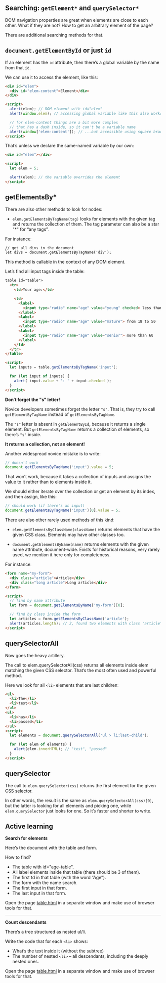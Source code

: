## Searching: `getElement*` and `querySelector*`

DOM navigation properties are great when elements are close to each other. What if they are not? How to get an arbitrary element of the page?

There are additional searching methods for that.

## `document.getElementById` or just `id`

If an element has the `id` attribute, then there’s a global variable by the name from that `id`.

We can use it to access the element, like this:

```html
<div id="elem">
  <div id="elem-content">Element</div>
</div>

<script>
  alert(elem); // DOM-element with id="elem"
  alert(window.elem); // accessing global variable like this also works

  // for elem-content things are a bit more complex
  // that has a dash inside, so it can't be a variable name
  alert(window['elem-content']); // ...but accessible using square brackets [...]
</script>
```

That’s unless we declare the same-named variable by our own:

```html
<div id="elem"></div>

<script>
  let elem = 5;

  alert(elem); // the variable overrides the element
</script>
```
## getElementsBy*

There are also other methods to look for nodes:

* `elem.getElementsByTagName(tag)` looks for elements with the given tag and returns the collection of them. The tag parameter can also be a star "*" for “any tags”.

For instance:

```html
// get all divs in the document
let divs = document.getElementsByTagName('div');
```

This method is callable in the context of any DOM element.

Let’s find all input tags inside the table:

```html
table id="table">
  <tr>
    <td>Your age:</td>

    <td>
      <label>
        <input type="radio" name="age" value="young" checked> less than 18
      </label>
      <label>
        <input type="radio" name="age" value="mature"> from 18 to 50
      </label>
      <label>
        <input type="radio" name="age" value="senior"> more than 60
      </label>
    </td>
  </tr>
</table>

<script>
  let inputs = table.getElementsByTagName('input');

  for (let input of inputs) {
    alert( input.value + ': ' + input.checked );
  }
</script>
```

<strong>Don’t forget the "s" letter!</strong>

Novice developers sometimes forget the letter `"s"`. That is, they try to call `getElementByTagName` instead of `getElementsByTagName`.

The `"s"` letter is absent in `getElementById`, because it returns a single element. But `getElementsByTagName` returns a collection of elements, so there’s `"s"` inside.

<strong>It returns a collection, not an element!</strong>

Another widespread novice mistake is to write:

```javascript
// doesn't work
document.getElementsByTagName('input').value = 5;
```

That won’t work, because it takes a collection of inputs and assigns the value to it rather than to elements inside it.

We should either iterate over the collection or get an element by its index, and then assign, like this:

```javascript
// should work (if there's an input)
document.getElementsByTagName('input')[0].value = 5;
```
There are also other rarely used methods of this kind:

* `elem.getElementsByClassName(className)` returns elements that have the given CSS class. Elements may have other classes too.

* `document.getElementsByName(name)` returns elements with the given name attribute, document-wide. Exists for historical reasons, very rarely used, we mention it here only for completeness.

For instance:

```html
<form name="my-form">
  <div class="article">Article</div>
  <div class="long article">Long article</div>
</form>

<script>
  // find by name attribute
  let form = document.getElementsByName('my-form')[0];

  // find by class inside the form
  let articles = form.getElementsByClassName('article');
  alert(articles.length); // 2, found two elements with class "article"
</script>
```
## querySelectorAll

Now goes the heavy artillery.

The call to elem.querySelectorAll(css) returns all elements inside elem matching the given CSS selector. That’s the most often used and powerful method.

Here we look for all `<li>` elements that are last children:

```html
<ul>
  <li>The</li>
  <li>test</li>
</ul>
<ul>
  <li>has</li>
  <li>passed</li>
</ul>
<script>
  let elements = document.querySelectorAll('ul > li:last-child');

  for (let elem of elements) {
    alert(elem.innerHTML); // "test", "passed"
  }
</script>
```
## querySelector

The call to `elem.querySelector(css)` returns the first element for the given CSS selector.

In other words, the result is the same as `elem.querySelectorAll(css)[0]`, but the latter is looking for all elements and picking one, while `elem.querySelector` just looks for one. So it’s faster and shorter to write.

## Active learning

<strong>Search for elements</strong>

Here’s the document with the table and form.

How to find?

* The table with id="age-table".
* All label elements inside that table (there should be 3 of them).
* The first td in that table (with the word “Age”).
* The form with the name search.
* The first input in that form.
* The last input in that form.

Open the page <a href="../resources/table.html">table.html</a> in a separate window and make use of browser tools for that.

<hr>

<strong>Count descendants</strong>

There’s a tree structured as nested ul/li.

Write the code that for each `<li>` shows:

* What’s the text inside it (without the subtree)
* The number of nested `<li>` – all descendants, including the deeply nested ones.

Open the page <a href="../resources/dom/tree.html">table.html</a> in a separate window and make use of browser tools for that.
